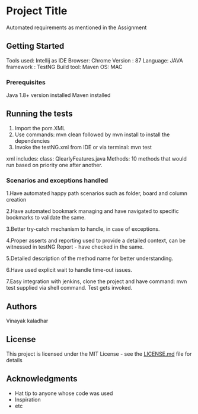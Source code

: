 # Project Title

Automated requirements as mentioned in the Assignment

## Getting Started

Tools used: Intellij as IDE
Browser: Chrome Version : 87
Language: JAVA
framework : TestNG
Build tool: Maven
OS: MAC

### Prerequisites

Java 1.8+ version installed
Maven installed

## Running the tests

1. Import the pom.XML
2. Use commands: mvn clean followed by mvn install to install the dependencies
3. Invoke the testNG.xml from IDE or
  via terminal: mvn test

xml includes:
class: QlearlyFeatures.java
Methods: 10 methods that would run based on priority one after another.

### Scenarios and exceptions handled

1.Have automated happy path scenarios such as folder, board and column creation

2.Have automated bookmark managing and have navigated to specific bookmarks to validate the same.

3.Better try-catch mechanism to handle, in case of exceptions.

4.Proper asserts and reporting used to provide a detailed context, can be witnessed in testNG Report - have checked in the same.

5.Detailed description of the method name for better understanding.

6.Have used explicit wait to handle time-out issues.

7.Easy integration with jenkins, clone the project and have command: mvn test supplied via shell command. Test gets invoked.

## Authors

Vinayak kaladhar

## License

This project is licensed under the MIT License - see the [LICENSE.md](LICENSE.md) file for details

## Acknowledgments

* Hat tip to anyone whose code was used
* Inspiration
* etc
